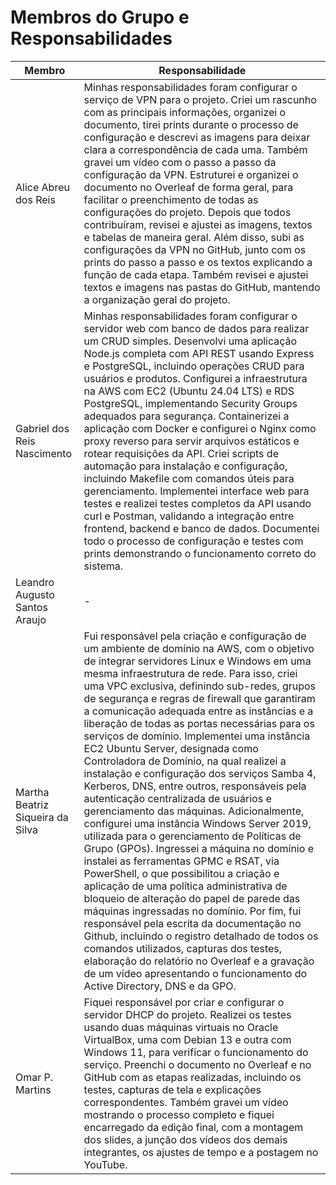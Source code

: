 # Membros do Grupo e Responsabilidades

| Membro | Responsabilidade |
|--------|---------|
| Alice Abreu dos Reis | Minhas responsabilidades foram configurar o serviço de VPN para o projeto. Criei um rascunho com as principais informações, organizei o documento, tirei prints durante o processo de configuração e descrevi as imagens para deixar clara a correspondência de cada uma. Também gravei um vídeo com o passo a passo da configuração da VPN. Estruturei e organizei o documento no Overleaf de forma geral, para facilitar o preenchimento de todas as configurações do projeto. Depois que todos contribuíram, revisei e ajustei as imagens, textos e tabelas de maneira geral. Além disso, subi as configurações da VPN no GitHub, junto com os prints do passo a passo e os textos explicando a função de cada etapa. Também revisei e ajustei textos e imagens nas pastas do GitHub, mantendo a organização geral do projeto.    |
| Gabriel dos Reis Nascimento | Minhas responsabilidades foram configurar o servidor web com banco de dados para realizar um CRUD simples. Desenvolvi uma aplicação Node.js completa com API REST usando Express e PostgreSQL, incluindo operações CRUD para usuários e produtos. Configurei a infraestrutura na AWS com EC2 (Ubuntu 24.04 LTS) e RDS PostgreSQL, implementando Security Groups adequados para segurança. Containerizei a aplicação com Docker e configurei o Nginx como proxy reverso para servir arquivos estáticos e rotear requisições da API. Criei scripts de automação para instalação e configuração, incluindo Makefile com comandos úteis para gerenciamento. Implementei interface web para testes e realizei testes completos da API usando curl e Postman, validando a integração entre frontend, backend e banco de dados. Documentei todo o processo de configuração e testes com prints demonstrando o funcionamento correto do sistema. |
| Leandro Augusto Santos Araujo | - |
| Martha Beatriz Siqueira da Silva | Fui responsável pela criação e configuração de um ambiente de domínio na AWS, com o objetivo de integrar servidores Linux e Windows em uma mesma infraestrutura de rede. Para isso, criei uma VPC exclusiva, definindo sub-redes, grupos de segurança e regras de firewall que garantiram a comunicação adequada entre as instâncias e a liberação de todas as portas necessárias para os serviços de domínio. Implementei uma instância EC2 Ubuntu Server, designada como Controladora de Domínio, na qual realizei a instalação e configuração dos serviços Samba 4, Kerberos, DNS, entre outros, responsáveis pela autenticação centralizada de usuários e gerenciamento das máquinas. Adicionalmente, configurei uma instância Windows Server 2019, utilizada para o gerenciamento de Políticas de Grupo (GPOs). Ingressei a máquina no domínio e instalei as ferramentas GPMC e RSAT, via PowerShell, o que possibilitou a criação e aplicação de uma política administrativa de bloqueio de alteração do papel de parede das máquinas ingressadas no domínio. Por fim, fui responsável pela escrita da documentação no Github, incluindo o registro detalhado de todos os comandos utilizados, capturas dos testes, elaboração do relatório no Overleaf e a gravação de um vídeo apresentando o funcionamento do Active Directory, DNS e da GPO.
| Omar P. Martins| Fiquei responsável por criar e configurar o servidor DHCP do projeto. Realizei os testes usando duas máquinas virtuais no Oracle VirtualBox, uma com Debian 13 e outra com Windows 11, para verificar o funcionamento do serviço. Preenchi o documento no Overleaf e no GitHub com as etapas realizadas, incluindo os testes, capturas de tela e explicações correspondentes. Também gravei um vídeo mostrando o processo completo e fiquei encarregado da edição final, com a montagem dos slides, a junção dos vídeos dos demais integrantes, os ajustes de tempo e a postagem no YouTube. |

